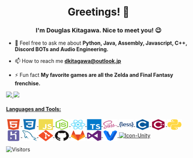 <h1 align="center">Greetings! 🙂</h1>

<h3 align="center">I'm Douglas Kitagawa. Nice to meet you! 😉</h3>

- 💬 Feel free to ask me about **Python, Java, Assembly, Javascript, C++, Discord BOTs and Audio Engineering.**

- 📫 How to reach me **dkitagawa@outlook.jp**

- ⚡ Fun fact **My favorite games are all the Zelda and Final Fantasy frenchise.**

<div>
  <a href="https://github.com/sdkitagawa">
  <div style="display: inline_block">
      <img height="180em" src="https://github-readme-stats.vercel.app/api?username=sdkitagawa&show_icons=true&theme=tokyonight&include_all_commits=true&count_private=true"/>
  <img height="180em" src="https://github-readme-stats.vercel.app/api/top-langs/?username=sdkitagawa&layout=compact&langs_count=7&theme=tokyonight"/>
    </div>
</div>
  
<h4 align="left">Languages and Tools:</h4>
<p align="left">
  <a href="https://www.w3schools.com/html/" target="_blank">
    <img align="center" alt="Icon-HTML" height="30" width="40" src="https://raw.githubusercontent.com/devicons/devicon/master/icons/html5/html5-plain.svg" />
  </a>
  <a href="https://www.w3schools.com/css/" target="_blank">
    <img align="center" alt="Icon-CSS" height="30" width="40" src="https://raw.githubusercontent.com/devicons/devicon/master/icons/css3/css3-plain.svg" />
  </a>
  <a href="https://developer.mozilla.org/en-US/docs/Web/JavaScript" target="_blank">
    <img align="center" alt="Icon-JS" height="30" width="40" src="https://raw.githubusercontent.com/devicons/devicon/master/icons/javascript/javascript-plain.svg" />
  </a>
  <a href="https://nodejs.org/en/docs/" target="_blank">
    <img align="center" alt="Icon-NodeJS" height="30" width="40" src="https://raw.githubusercontent.com/devicons/devicon/master/icons/nodejs/nodejs-original.svg" />
  </a>
  <a href="https://reactjs.org/" target="_blank">
    <img align="center" alt="Icon-ReactJS" height="30" width="40" src="https://raw.githubusercontent.com/devicons/devicon/master/icons/react/react-original.svg" />
  </a>
  <a href="https://www.typescriptlang.org/" target="_blank">
    <img align="center" alt="Icon-Typescript" height="30" width="40" src="https://raw.githubusercontent.com/devicons/devicon/master/icons/typescript/typescript-plain.svg" />
  </a>
  <a href="https://sass-lang.com/documentation" target="_blank">
    <img align="center" alt="Icon-Sass" height="30" width="40" src="https://raw.githubusercontent.com/devicons/devicon/master/icons/sass/sass-original.svg" />
  </a>
  <a href="http://lesscss.org/" target="_blank">
    <img align="center" alt="Icon-Less" height="30" width="40" src="https://raw.githubusercontent.com/devicons/devicon/master/icons/less/less-plain-wordmark.svg" />
  </a>
  <a href="https://www.w3adda.com/c-tutorial" target="_blank">
    <img align="center" alt="Icon-C" height="30" width="40" src="https://raw.githubusercontent.com/devicons/devicon/master/icons/c/c-plain.svg" />
  </a>
  <a href="https://www.w3schools.com/cpp/" target="_blank">
    <img align="center" alt="Icon-C++" height="30" width="40" src="https://raw.githubusercontent.com/devicons/devicon/master/icons/cplusplus/cplusplus-plain.svg" />
  </a>
  <a href="https://docs.python.org/3/" target="_blank">
    <img align="center" alt="Icon-Python" height="30" width="40" src="https://raw.githubusercontent.com/devicons/devicon/master/icons/python/python-plain.svg" />
  </a>
  <a href="https://heroku.com" target="_blank">
    <img align="center" alt="Icon-Heroku" height="30" width="40" src="https://raw.githubusercontent.com/devicons/devicon/master/icons/heroku/heroku-plain.svg" />
  </a>
  <a href="https://dev.mysql.com/doc/" target="_blank">
    <img align="center" alt="Icon-MySQL" height="30" width="40" src="https://raw.githubusercontent.com/devicons/devicon/master/icons/mysql/mysql-plain.svg" />
  </a>
  <a href="https://www.git-scm.com/doc" target="_blank">
    <img align="center" alt="Icon-Git" height="30" width="40" src="https://raw.githubusercontent.com/devicons/devicon/master/icons/git/git-original.svg" />
  </a>
  <a href="https://docs.github.com/" target="_blank">
    <img align="center" alt="Icon-Github" height="30" width="40" src="https://raw.githubusercontent.com/devicons/devicon/master/icons/github/github-original.svg" />
  </a>
  <a href="https://docs.gitlab.com/" target="_blank">
    <img align="center" alt="Icon-Gitlab" height="30" width="40" src="https://raw.githubusercontent.com/devicons/devicon/master/icons/gitlab/gitlab-original.svg" />
  </a>
  <a href="https://docs.microsoft.com/pt-br/visualstudio/windows/?view=vs-2019" target="_blank">
    <img align="center" alt="Icon-VisualStudio" height="30" width="40" src="https://raw.githubusercontent.com/devicons/devicon/master/icons/visualstudio/visualstudio-plain.svg" />
  </a>
  <a href="https://www.vagrantup.com/docs" target="_blank">
    <img align="center" alt="Icon-Vagrant" height="30" width="40" src="https://raw.githubusercontent.com/devicons/devicon/master/icons/vagrant/vagrant-original.svg" />
  </a>
  <a href="https://unity.com/" target="_blank">
    <img align="center" alt="Icon-Unity" height="30" width="30" src="https://www.vectorlogo.zone/logos/unity3d/unity3d-icon.svg" />
  </a>
</p>

![Visitors](https://visitor-badge.glitch.me/badge?page_id=github/douglas-kitagawa)
